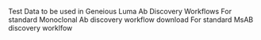 Test Data to be used 
in Geneious Luma Ab Discovery Workflows
For standard Monoclonal Ab discovery workflow download 
For standard MsAB discovery worklfow
